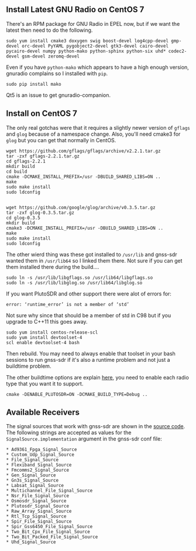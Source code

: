 ## Install Latest GNU Radio on CentOS 7
There's an RPM package for GNU Radio in EPEL now, but if we want the latest then need to do the following.

	sudo yum install cmake3 doxygen swig boost-devel log4cpp-devel gmp-devel orc-devel PyYAML pygobject2-devel gtk3-devel cairo-devel pycairo-devel numpy python-mako python-sphinx python-six uhd* codec2-devel gsm-devel zeromq-devel

Even if you have `python-mako` which appears to have a high enough version, gnuradio complains so I installed with `pip`.

	sudo pip install mako

Qt5 is an issue to get gnuradio-companion.


## Install on CentOS 7

The only real gotchas were that it requires a slightly newer version of `gflags` and `glog` because of a namespace change. Also, you'll need cmake3 for `glog` but you can get that normally in CentOS.

	wget https://github.com/gflags/gflags/archive/v2.2.1.tar.gz
	tar -zxf gflags-2.2.1.tar.gz
	cd gflags-2.2.1
	mkdir build
	cd build
	cmake -DCMAKE_INSTALL_PREFIX=/usr -DBUILD_SHARED_LIBS=ON ..
	make
	sudo make install
	sudo ldconfig


	wget https://github.com/google/glog/archive/v0.3.5.tar.gz
	tar -zxf glog-0.3.5.tar.gz
	cd glog-0.3.5
	mkdir build
	cmake3 -DCMAKE_INSTALL_PREFIX=/usr -DBUILD_SHARED_LIBS=ON ..
	make
	sudo make install
	sudo ldconfig

The other wierd thing was these got installed to `/usr/lib` and gnss-sdr wanted them in `/usr/lib64` so I linked them there. Not sure if you can get them installed there during the build....

	sudo ln -s /usr/lib/libgflags.so /usr/lib64/libgflags.so
	sudo ln -s /usr/lib/libglog.so /usr/lib64/libglog.so


If you want PlutoSDR and other support there were alot of errors for:

	error: ‘runtime_error’ is not a member of ‘std’

Not sure why since that should be a member of std in C98 but if you upgrade to C++11 this goes away.

	sudo yum install centos-release-scl
	sudo yum install devtoolset-4
	scl enable devtoolset-4 bash

Then rebuild. You may need to always enable that toolset in your bash sessions to run gnss-sdr if it's also a runtime problem and not just a buildtime problem.

The other buildtime options are explain [here](https://gnss-sdr.org/docs/tutorials/configuration-options-building-time/), you need to enable each radio type that you want it to support.

	cmake -DENABLE_PLUTOSDR=ON -DCMAKE_BUILD_TYPE=Debug ..


## Available Receivers
The signal sources that work with gnss-sdr are shown in the [source code](https://github.com/gnss-sdr/gnss-sdr/tree/master/src/algorithms/Signal_Source/adapters). The following strings are accepted as values for the `SignalSource.implementation` argument in the gnss-sdr conf file:

	* Ad9361_Fpga_Signal_Source
	* Custom_Udp_Signal_Source
	* File_Signal_Source
	* Flexiband_Signal_Source
	* Fmcomms2_Signal_Source
	* Gen_Signal_Source
	* Gn3s_Signal_Source
	* Labsat_Signal_Source
	* Multichannel_File_Signal_Source
	* Nsr_File_Signal_Source
	* Osmosdr_Signal_Source
	* Plutosdr_Signal_Source
	* Raw_Array_Signal_Source
	* Rtl_Tcp_Signal_Source
	* Spir_File_Signal_Source
	* Spir_Gss6450_File_Signal_Source
	* Two_Bit_Cpx_File_Signal_Source
	* Two_Bit_Packed_File_Signal_Source
	* Uhd_Signal_Source




